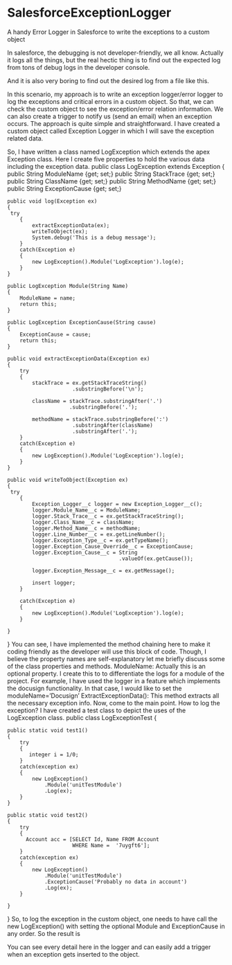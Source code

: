 # SalesforceExceptionLogger

A handy Error Logger in Salesforce to write the exceptions to a custom object


In salesforce, the debugging is not developer-friendly, we all know. Actually it logs all the things, but the real hectic thing is to find out the expected log from tons of debug logs in the developer console.

And it is also very boring to find out the desired log from a file like this.

In this scenario, my approach is to write an exception logger/error logger to log the exceptions and critical errors in a custom object. So that, we can check the custom object to see the exception/error relation information. We can also create a trigger to notify us (send an email) when an exception occurs.
The approach is quite simple and straightforward.
I have created a custom object called Exception Logger in which I will save the exception related data.

So, I have written a class named LogException which extends the apex Exception class. Here I create five properties to hold the various data including the exception data.
public class LogException extends Exception {
    public String ModuleName {get; set;}
    public String StackTrace {get; set;}
    public String ClassName {get; set;}
    public String MethodName {get; set;}
    public String ExceptionCause {get; set;}

    public void log(Exception ex)
    {
     try
        {
            extractExceptionData(ex);
            writeToObject(ex);
            System.debug('This is a debug message');            
        }
        catch(Exception e)
        {
            new LogException().Module('LogException').log(e);            
        }                 
    }

    public LogException Module(String Name)
    {
        ModuleName = name;
        return this;
    }

    public LogException ExceptionCause(String cause)
    {
        ExceptionCause = cause;
        return this;
    }

    public void extractExceptionData(Exception ex)
    {
        try
        {
            stackTrace = ex.getStackTraceString()
                         .substringBefore('\n');

            className = stackTrace.substringAfter('.')
                        .substringBefore('.');

            methodName = stackTrace.substringBefore(':')
                         .substringAfter(className)
                         .substringAfter('.');    
        }
        catch(Exception e)
        {
            new LogException().Module('LogException').log(e);
        }                      
    }

    public void writeToObject(Exception ex)
    {
     try
        {
            Exception_Logger__c logger = new Exception_Logger__c();
            logger.Module_Name__c = ModuleName;
            logger.Stack_Trace__c = ex.getStackTraceString();
            logger.Class_Name__c = className;
            logger.Method_Name__c = methodName;
            logger.Line_Number__c = ex.getLineNumber();
            logger.Exception_Type__c = ex.getTypeName();
            logger.Exception_Cause_Override__c = ExceptionCause;
            logger.Exception_Cause__c = String
                                        .valueOf(ex.getCause());

            logger.Exception_Message__c = ex.getMessage();

            insert logger;    
        }

        catch(Exception e)
        {
            new LogException().Module('LogException').log(e);     
        }

    }

}
You can see, I have implemented the method chaining here to make it coding friendly as the developer will use this block of code. Though, I believe the property names are self-explanatory let me briefly discuss some of the class properties and methods.
ModuleName: Actually this is an optional property. I create this to to differentiate the logs for a module of the project. For example, I have used the logger in a feature which implements the docusign functionality. In that case, I would like to set the moduleName=’Docusign’
ExtractExceptionData(): This method extracts all the necessary exception info.
Now, come to the main point. How to log the exception?
I have created a test class to depict the uses of the LogException class.
public class LogExceptionTest {

    public static void test1()
    {
        try
        {
           integer i = 1/0;    
        }
        catch(exception ex)
        {
            new LogException()
                .Module('unitTestModule')
                .Log(ex);
        }
    }

    public static void test2()
    {
        try
        {
          Account acc = [SELECT Id, Name FROM Account
                         WHERE Name =  '7uygft6'];            
        }
        catch(exception ex)
        {
            new LogException()
                .Module('unitTestModule')
                .ExceptionCause('Probably no data in account')
                .Log(ex);
        }

    }
}
So, to log the exception in the custom object, one needs to have call the new LogException() with setting the optional Module and ExceptionCause in any order.
So the result is

You can see every detail here in the logger and can easily add a trigger when an exception gets inserted to the object.
